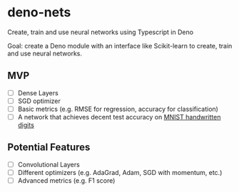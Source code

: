 # deno-nets
Create, train and use neural networks using Typescript in Deno

Goal: create a Deno module with an interface like Scikit-learn to create, train and use neural networks.

## MVP
- [ ] Dense Layers
- [ ] SGD optimizer
- [ ] Basic metrics (e.g. RMSE for regression, accuracy for classification)
- [ ] A network that achieves decent test accuracy on [MNIST handwritten digits](http://yann.lecun.com/exdb/mnist/)

## Potential Features
- [ ] Convolutional Layers
- [ ] Different optimizers (e.g. AdaGrad, Adam, SGD with momentum, etc.)
- [ ] Advanced metrics (e.g. F1 score)
